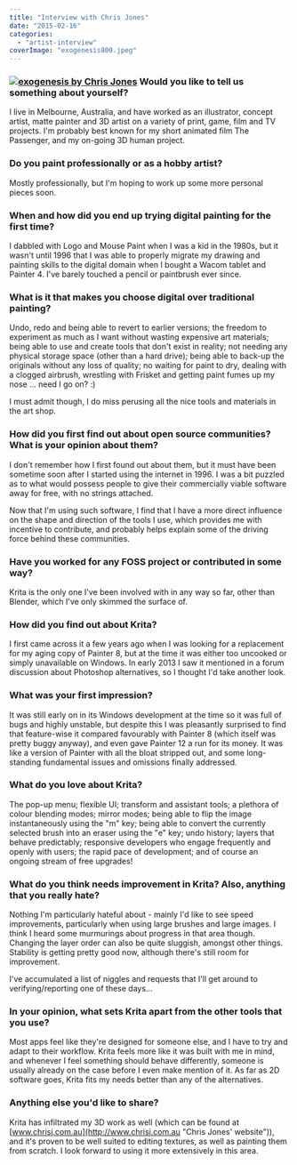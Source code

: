 ```yaml
---
title: "Interview with Chris Jones"
date: "2015-02-16"
categories: 
  - "artist-interview"
coverImage: "exogenesis800.jpeg"
---
```


### [![exogenesis by Chris Jones](/images/posts/2015/exogenesis800.jpeg)](/images/posts/2015/exogenesis_i.jpeg) Would you like to tell us something about yourself?

I live in Melbourne, Australia, and have worked as an illustrator, concept artist, matte painter and 3D artist on a variety of print, game, film and TV projects. I'm probably best known for my short animated film The Passenger, and my on-going 3D human project.

### Do you paint professionally or as a hobby artist?

Mostly professionally, but I'm hoping to work up some more personal pieces soon.

### When and how did you end up trying digital painting for the first time?

I dabbled with Logo and Mouse Paint when I was a kid in the 1980s, but it wasn't until 1996 that I was able to properly migrate my drawing and painting skills to the digital domain when I bought a Wacom tablet and Painter 4. I've barely touched a pencil or paintbrush ever since.

### What is it that makes you choose digital over traditional painting?

Undo, redo and being able to revert to earlier versions; the freedom to experiment as much as I want without wasting expensive art materials; being able to use and create tools that don't exist in reality; not needing any physical storage space (other than a hard drive); being able to back-up the originals without any loss of quality; no waiting for paint to dry, dealing with a clogged airbrush, wrestling with Frisket and getting paint fumes up my nose ... need I go on? :)

I must admit though, I do miss perusing all the nice tools and materials in the art shop.

### How did you first find out about open source communities? What is your opinion about them?

I don't remember how I first found out about them, but it must have been sometime soon after I started using the internet in 1996. I was a bit puzzled as to what would possess people to give their commercially viable software away for free, with no strings attached.

Now that I'm using such software, I find that I have a more direct influence on the shape and direction of the tools I use, which provides me with incentive to contribute, and probably helps explain some of the driving force behind these communities.

### Have you worked for any FOSS project or contributed in some way?

Krita is the only one I've been involved with in any way so far, other than Blender, which I've only skimmed the surface of.

### How did you find out about Krita?

I first came across it a few years ago when I was looking for a replacement for my aging copy of Painter 8, but at the time it was either too uncooked or simply unavailable on Windows. In early 2013 I saw it mentioned in a forum discussion about Photoshop alternatives, so I thought I'd take another look.

### What was your first impression?

It was still early on in its Windows development at the time so it was full of bugs and highly unstable, but despite this I was pleasantly surprised to find that feature-wise it compared favourably with Painter 8 (which itself was pretty buggy anyway), and even gave Painter 12 a run for its money. It was like a version of Painter with all the bloat stripped out, and some long-standing fundamental issues and omissions finally addressed.

### What do you love about Krita?

The pop-up menu; flexible UI; transform and assistant tools; a plethora of colour blending modes; mirror modes; being able to flip the image instantaneously using the "m" key; being able to convert the currently selected brush into an eraser using the "e" key; undo history; layers that behave predictably; responsive developers who engage frequently and openly with users; the rapid pace of development; and of course an ongoing stream of free upgrades!

### What do you think needs improvement in Krita? Also, anything that you really hate?

Nothing I'm particularly hateful about - mainly I'd like to see speed improvements, particularly when using large brushes and large images. I think I heard some murmurings about progress in that area though. Changing the layer order can also be quite sluggish, amongst other things. Stability is getting pretty good now, although there's still room for improvement.

I've accumulated a list of niggles and requests that I'll get around to verifying/reporting one of these days...

### In your opinion, what sets Krita apart from the other tools that you use?

Most apps feel like they're designed for someone else, and I have to try and adapt to their workflow. Krita feels more like it was built with me in mind, and whenever I feel something should behave differently, someone is usually already on the case before I even make mention of it. As far as 2D software goes, Krita fits my needs better than any of the alternatives.

### Anything else you'd like to share?

Krita has infiltrated my 3D work as well (which can be found at [www.chrisj.com.au](http://www.chrisj.com.au "Chris Jones' website")), and it's proven to be well suited to editing textures, as well as painting them from scratch. I look forward to using it more extensively in this area.
